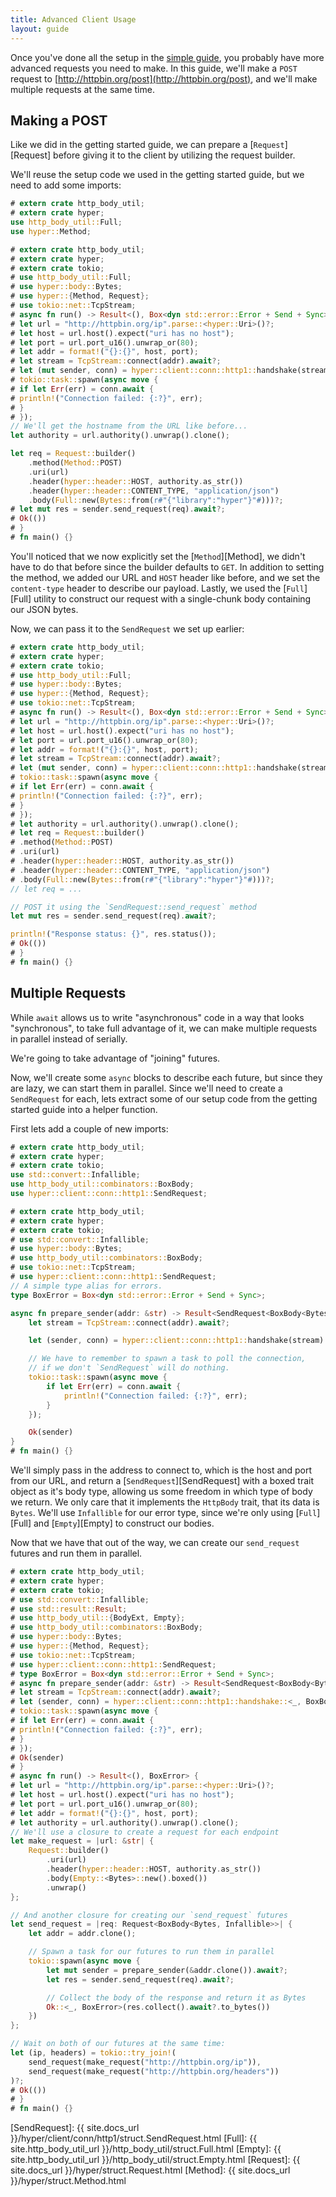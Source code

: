 ```yaml
---
title: Advanced Client Usage
layout: guide
---
```


Once you've done all the setup in the [simple guide][], you probably
have more advanced requests you need to make. In this guide, we'll
make a `POST` request to [http://httpbin.org/post](http://httpbin.org/post), 
and we'll make multiple requests at the same time.

## Making a POST

Like we did in the getting started guide, we can prepare a [`Request`][Request] 
before giving it to the client by utilizing the request builder.

We'll reuse the setup code we used in the getting started guide, but we
need to add some imports:

```rust
# extern crate http_body_util;
# extern crate hyper;
use http_body_util::Full;
use hyper::Method;
```

```rust
# extern crate http_body_util;
# extern crate hyper;
# extern crate tokio;
# use http_body_util::Full;
# use hyper::body::Bytes;
# use hyper::{Method, Request};
# use tokio::net::TcpStream;
# async fn run() -> Result<(), Box<dyn std::error::Error + Send + Sync>> {
# let url = "http://httpbin.org/ip".parse::<hyper::Uri>()?;
# let host = url.host().expect("uri has no host");
# let port = url.port_u16().unwrap_or(80);
# let addr = format!("{}:{}", host, port);
# let stream = TcpStream::connect(addr).await?;
# let (mut sender, conn) = hyper::client::conn::http1::handshake(stream).await?;
# tokio::task::spawn(async move {
# if let Err(err) = conn.await {
# println!("Connection failed: {:?}", err);
# }
# });
// We'll get the hostname from the URL like before...
let authority = url.authority().unwrap().clone();

let req = Request::builder()
    .method(Method::POST)
    .uri(url)
    .header(hyper::header::HOST, authority.as_str())
    .header(hyper::header::CONTENT_TYPE, "application/json")
    .body(Full::new(Bytes::from(r#"{"library":"hyper"}"#)))?;
# let mut res = sender.send_request(req).await?;
# Ok(())
# }
# fn main() {}
```

You'll noticed that we now explicitly set the [`Method`][Method], we didn't have
to do that before since the builder defaults to `GET`. In addition to setting the method,
we added our URL and `HOST` header like before, and we set the `content-type` header
to describe our payload. Lastly, we used the [`Full`][Full] utility to construct our
request with a single-chunk body containing our JSON bytes.

Now, we can pass it to the `SendRequest` we set up earlier:

```rust
# extern crate http_body_util;
# extern crate hyper;
# extern crate tokio;
# use http_body_util::Full;
# use hyper::body::Bytes;
# use hyper::{Method, Request};
# use tokio::net::TcpStream;
# async fn run() -> Result<(), Box<dyn std::error::Error + Send + Sync>> {
# let url = "http://httpbin.org/ip".parse::<hyper::Uri>()?;
# let host = url.host().expect("uri has no host");
# let port = url.port_u16().unwrap_or(80);
# let addr = format!("{}:{}", host, port);
# let stream = TcpStream::connect(addr).await?;
# let (mut sender, conn) = hyper::client::conn::http1::handshake(stream).await?;
# tokio::task::spawn(async move {
# if let Err(err) = conn.await {
# println!("Connection failed: {:?}", err);
# }
# });
# let authority = url.authority().unwrap().clone();
# let req = Request::builder()
# .method(Method::POST)
# .uri(url)
# .header(hyper::header::HOST, authority.as_str())
# .header(hyper::header::CONTENT_TYPE, "application/json")
# .body(Full::new(Bytes::from(r#"{"library":"hyper"}"#)))?;
// let req = ...

// POST it using the `SendRequest::send_request` method
let mut res = sender.send_request(req).await?;

println!("Response status: {}", res.status());
# Ok(())
# }
# fn main() {}
```

## Multiple Requests

While `await` allows us to write "asynchronous" code in a way that looks
"synchronous", to take full advantage of it, we can make multiple requests
in parallel instead of serially.

We're going to take advantage of "joining" futures.

Now, we'll create some `async` blocks to describe each future, but since they
are lazy, we can start them in parallel. Since we'll need to create a `SendRequest`
for each, lets extract some of our setup code from the getting started guide into a 
helper function.

First lets add a couple of new imports:
```rust
# extern crate http_body_util;
# extern crate hyper;
# extern crate tokio;
use std::convert::Infallible;
use http_body_util::combinators::BoxBody;
use hyper::client::conn::http1::SendRequest;
```

```rust
# extern crate http_body_util;
# extern crate hyper;
# extern crate tokio;
# use std::convert::Infallible;
# use hyper::body::Bytes;
# use http_body_util::combinators::BoxBody;
# use tokio::net::TcpStream;
# use hyper::client::conn::http1::SendRequest;
// A simple type alias for errors.
type BoxError = Box<dyn std::error::Error + Send + Sync>;

async fn prepare_sender(addr: &str) -> Result<SendRequest<BoxBody<Bytes, Infallible>>, BoxError> {
    let stream = TcpStream::connect(addr).await?;

    let (sender, conn) = hyper::client::conn::http1::handshake(stream).await?;

    // We have to remember to spawn a task to poll the connection,
    // if we don't `SendRequest` will do nothing.
    tokio::task::spawn(async move {
        if let Err(err) = conn.await {
            println!("Connection failed: {:?}", err);
        }
    });

    Ok(sender)
}
# fn main() {}
```

We'll simply pass in the address to connect to, which is the host and port from our URL, and 
return a [`SendRequest`][SendRequest] with a boxed trait object as it's body type, allowing us 
some freedom in which type of body we return. We only care that it implements the `HttpBody` 
trait, that its data is `Bytes`. We'll use `Infallible` for our error type, since we're only 
using [`Full`][Full] and [`Empty`][Empty] to construct our bodies.

Now that we have that out of the way, we can create our `send_request` futures and run them
in parallel.

```rust
# extern crate http_body_util;
# extern crate hyper;
# extern crate tokio;
# use std::convert::Infallible;
# use std::result::Result;
# use http_body_util::{BodyExt, Empty};
# use http_body_util::combinators::BoxBody;
# use hyper::body::Bytes;
# use hyper::{Method, Request};
# use tokio::net::TcpStream;
# use hyper::client::conn::http1::SendRequest;
# type BoxError = Box<dyn std::error::Error + Send + Sync>;
# async fn prepare_sender(addr: &str) -> Result<SendRequest<BoxBody<Bytes, Infallible>>, BoxError> {
# let stream = TcpStream::connect(addr).await?;
# let (sender, conn) = hyper::client::conn::http1::handshake::<_, BoxBody<Bytes, Infallible>>(stream).await?;
# tokio::task::spawn(async move {
# if let Err(err) = conn.await {
# println!("Connection failed: {:?}", err);
# }
# });
# Ok(sender)
# }
# async fn run() -> Result<(), BoxError> {
# let url = "http://httpbin.org/ip".parse::<hyper::Uri>()?;
# let host = url.host().expect("uri has no host");
# let port = url.port_u16().unwrap_or(80);
# let addr = format!("{}:{}", host, port);
# let authority = url.authority().unwrap().clone();
// We'll use a closure to create a request for each endpoint
let make_request = |url: &str| {
    Request::builder()
        .uri(url)
        .header(hyper::header::HOST, authority.as_str())
        .body(Empty::<Bytes>::new().boxed())
        .unwrap()
};

// And another closure for creating our `send_request` futures
let send_request = |req: Request<BoxBody<Bytes, Infallible>>| {
    let addr = addr.clone();

    // Spawn a task for our futures to run them in parallel
    tokio::spawn(async move {
        let mut sender = prepare_sender(&addr.clone()).await?;
        let res = sender.send_request(req).await?;

        // Collect the body of the response and return it as Bytes
        Ok::<_, BoxError>(res.collect().await?.to_bytes())
    })
};

// Wait on both of our futures at the same time:
let (ip, headers) = tokio::try_join!(
    send_request(make_request("http://httpbin.org/ip")),
    send_request(make_request("http://httpbin.org/headers"))
)?;
# Ok(())
# }
# fn main() {}
```

[simple guide]: ./basic.md
[SendRequest]: {{ site.docs_url }}/hyper/client/conn/http1/struct.SendRequest.html
[Full]: {{ site.http_body_util_url }}/http_body_util/struct.Full.html
[Empty]: {{ site.http_body_util_url }}/http_body_util/struct.Empty.html
[Request]: {{ site.docs_url }}/hyper/struct.Request.html
[Method]: {{ site.docs_url }}/hyper/struct.Method.html
